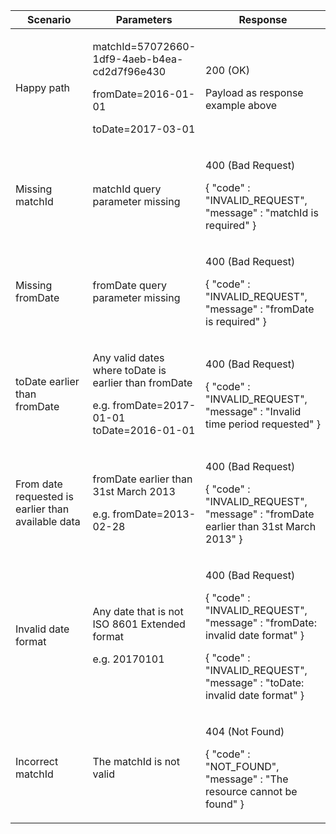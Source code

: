 <table>
    <col width="25%">
    <col width="35%">
    <col width="40%">
    <thead>
    <tr>
        <th>Scenario</th>
        <th>Parameters</th>
        <th>Response</th>
    </tr>
    </thead>
    <tbody>
    <tr>
        <td><p>Happy path</p></td>
        <td><p>matchId=57072660-1df9-4aeb-b4ea-cd2d7f96e430</p><p>fromDate=2016-01-01</p><p>toDate=2017-03-01</p></td>
        <td><p>200 (OK)</p><p>Payload as response example above</p></td>
    </tr>
    <tr>
        <td>Missing matchId</td>
        <td>matchId query parameter missing</td>
        <td><p>400 (Bad Request)</p>
        <p>{ &quot;code&quot; : &quot;INVALID_REQUEST&quot;,<br/>&quot;message&quot; : &quot;matchId is required&quot; }</p>
        </td>
    </tr>
    <tr>
        <td>Missing fromDate</td>
        <td>fromDate query parameter missing</td>
        <td><p>400 (Bad Request)</p>
        <p>{ &quot;code&quot; : &quot;INVALID_REQUEST&quot;,<br/>&quot;message&quot; : &quot;fromDate is required&quot; }</p>
        </td>
    </tr>
    <tr>
         <td><p>toDate earlier than fromDate</p></td>
         <td><p>Any valid dates where toDate is earlier than fromDate</p>
         <p>e.g. fromDate=2017-01-01 toDate=2016-01-01</p></td>
         <td><p>400 (Bad Request)</p>
         <p>{ &quot;code&quot; : &quot;INVALID_REQUEST&quot;,<br/>&quot;message&quot; : &quot;Invalid time period requested&quot; }</p></td>
    </tr>
    <tr>
         <td>From date requested is earlier than available data</td>
         <td>
           <p>fromDate earlier than 31st March 2013</p>
           <p>e.g. fromDate=2013-02-28</p>
         </td>
         <td>
           <p>400 (Bad Request)</p>
           <p>{ &quot;code&quot; : &quot;INVALID_REQUEST&quot;,<br/>&quot;message&quot; : &quot;fromDate earlier than 31st March 2013&quot; }</p>
         </td>
    </tr>
    <tr>
         <td><p>Invalid date format</p></td>
         <td><p>Any date that is not ISO 8601 Extended format</p>
         <p>e.g. 20170101</p></td>
         <td><p>400 (Bad Request)</p>
         <p>{ &quot;code&quot; : &quot;INVALID_REQUEST&quot;,<br/>&quot;message&quot; : &quot;fromDate: invalid date format&quot; }</p>
         <p>{ &quot;code&quot; : &quot;INVALID_REQUEST&quot;,<br/>&quot;message&quot; : &quot;toDate: invalid date format&quot; }</p></td>
    </tr>
    <tr>
        <td><p>Incorrect matchId</p></td>
        <td><p>The matchId is not valid</p></td>
        <td><p>404 (Not Found)</p>
        <p>{ &quot;code&quot; : &quot;NOT_FOUND&quot;,<br/>&quot;message&quot; : &quot;The resource cannot be found&quot; }</p></td>
    </tr>
    </tbody>
</table>